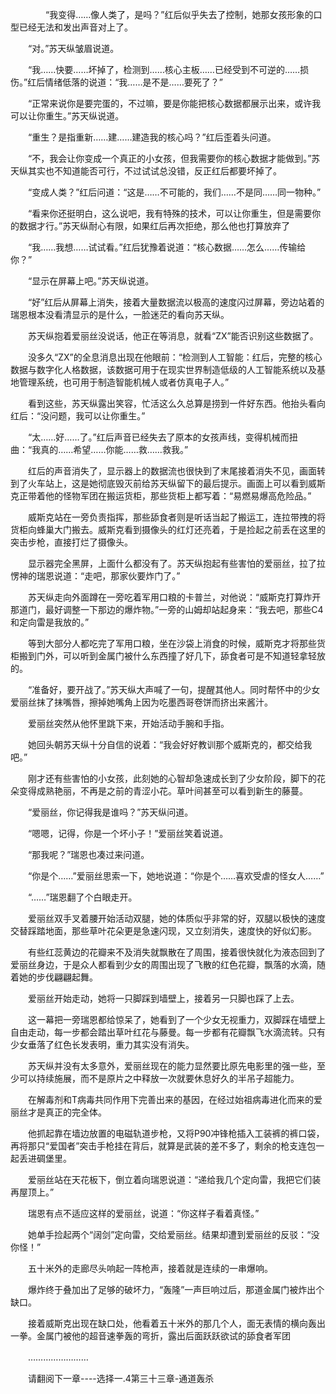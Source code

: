 <div class="read-content j_readContent" id="">
                <p>　　　　“我变得……像人类了，是吗？”红后似乎失去了控制，她那女孩形象的口型已经无法和发出声音对上了。<p>　　“对。”苏天纵皱眉说道。<p>　　“我……快要……坏掉了，检测到……核心主板……已经受到不可逆的……损伤。”红后情绪低落的说道：“我……是不是……要死了？”<p>　　“正常来说你是要完蛋的，不过嘛，要是你能把核心数据都展示出来，或许我可以让你重生。”苏天纵说道。<p>　　“重生？是指重新……建……建造我的核心吗？”红后歪着头问道。<p>　　“不，我会让你变成一个真正的小女孩，但我需要你的核心数据才能做到。”苏天纵其实也不知道能否可行，不过试试总没错，反正红后都要坏掉了。<p>　　“变成人类？”红后问道：“这是……不可能的，我们……不是同……同一物种。”<p>　　“看来你还挺明白，这么说吧，我有特殊的技术，可以让你重生，但是需要你的数据才行。”苏天纵耐心有限，如果红后再次拒绝，那么他也打算放弃了<p>　　“我……我想……试试看。”红后犹豫着说道：“核心数据……怎么……传输给你？”<p>　　“显示在屏幕上吧。”苏天纵说道。<p>　　“好”红后从屏幕上消失，接着大量数据流以极高的速度闪过屏幕，旁边站着的瑞恩根本没看清显示的是什么，一脸迷茫的看向苏天纵。<p>　　苏天纵抱着爱丽丝没说话，他正在等消息，就看“ZX”能否识别这些数据了。<p>　　没多久“ZX”的全息消息出现在他眼前：“检测到人工智能：红后，完整的核心数据与数字化人格数据，该数据可用于在现实世界制造低级的人工智能系统以及基地管理系统，也可用于制造智能机械人或者仿真电子人。”<p>　　看到这些，苏天纵露出笑容，忙活这么久总算是捞到一件好东西。他抬头看向红后：“没问题，我可以让你重生。”<p>　　“太……好……了。”红后声音已经失去了原本的女孩声线，变得机械而扭曲：“我真的……希望……你能……救……救我。”<p>　　红后的声音消失了，显示器上的数据流也很快到了末尾接着消失不见，画面转到了火车站上，这是她彻底毁灭前给苏天纵留下的最后提示。画面上可以看到威斯克正带着他的怪物军团在搬运货柜，那些货柜上都写着：“易燃易爆高危险品。”<p>　　威斯克站在一旁负责指挥，那些舔食者则是听话当起了搬运工，连拉带拽的将货柜向蜂巢大门搬去。威斯克看到摄像头的红灯还亮着，于是捡起之前丢在这里的突击步枪，直接打烂了摄像头。<p>　　显示器完全黑屏，上面什么都没有了。苏天纵抱起有些害怕的爱丽丝，拉了拉愣神的瑞恩说道：“走吧，那家伙要炸门了。”<p>　　苏天纵走向外面蹲在一旁吃着军用口粮的卡普兰，对他说：“威斯克打算炸开那道门，最好调整一下那边的爆炸物。”一旁的山姆却站起身来：“我去吧，那些C4和定向雷是我放的。”<p>　　等到大部分人都吃完了军用口粮，坐在沙袋上消食的时候，威斯克才将那些货柜搬到门外，可以听到金属门被什么东西撞了好几下，舔食者可是不知道轻拿轻放的。<p>　　“准备好，要开战了。”苏天纵大声喊了一句，提醒其他人。同时帮怀中的少女爱丽丝抹了抹嘴唇，擦掉她嘴角上因为吃墨西哥卷饼而挤出来酱汁。<p>　　爱丽丝突然从他怀里跳下来，开始活动手腕和手指。<p>　　她回头朝苏天纵十分自信的说着：“我会好好教训那个威斯克的，都交给我吧。”<p>　　刚才还有些害怕的小女孩，此刻她的心智却急速成长到了少女阶段，脚下的花朵变得成熟艳丽，不再是之前的青涩小花。草叶间甚至可以看到新生的藤蔓。<p>　　“爱丽丝，你记得我是谁吗？”苏天纵问道。<p>　　“嗯嗯，记得，你是一个坏小子！”爱丽丝笑着说道。<p>　　“那我呢？”瑞恩也凑过来问道。<p>　　“你是个……”爱丽丝思索一下，她地说道：“你是个……喜欢受虐的怪女人……”<p>　　“……”瑞恩翻了个白眼走开。<p>　　爱丽丝双手叉着腰开始活动双腿，她的体质似乎非常的好，双腿以极快的速度交替踩踏地面，那些草叶花朵更是急速闪现，又立刻消失，速度快的好似幻影。<p>　　有些红蕊黄边的花瓣来不及消失就飘散在了周围，接着很快就化为液态回到了爱丽丝身边，于是众人都看到少女的周围出现了飞散的红色花瓣，飘落的水滴，随着她的步伐翩翩起舞。<p>　　爱丽丝开始走动，她将一只脚踩到墙壁上，接着另一只脚也踩了上去。<p>　　这一幕把一旁瑞恩都给惊呆了，她看到了一个少女无视重力，双脚踩在墙壁上自由走动，每一步都会踏出草叶红花与藤曼。每一步都有花瓣飘飞水滴流转。只有少女垂落了红色长发表明，重力其实没有消失。<p>　　苏天纵并没有太多意外，爱丽丝现在的能力显然要比原先电影里的强一些，至少可以持续施展，而不是原片之中释放一次就要休息好久的半吊子超能力。<p>　　在解毒剂和T病毒共同作用下完善出来的基因，在经过始祖病毒进化而来的爱丽丝才是真正的完全体。<p>　　他抓起靠在墙边放置的电磁轨道步枪，又将P90冲锋枪插入工装裤的裤口袋，再将那只“爱国者”突击手枪挂在背后，就算是武装的差不多了，剩余的枪支连包一起丢进碉堡里。<p>　　爱丽丝站在天花板下，倒立着向瑞恩说道：“递给我几个定向雷，我把它们装再屋顶上。”<p>　　瑞恩有点不适应这样的爱丽丝，说道：“你这样子看着真怪。”<p>　　她单手捡起两个“阔剑”定向雷，交给爱丽丝。结果却遭到爱丽丝的反驳：“没你怪！”<p>　　五十米外的走廊尽头响起一阵枪声，接着就是连续的一串爆响。<p>　　爆炸终于叠加出了足够的破坏力，“轰隆”一声巨响过后，那道金属门被炸出个缺口。<p>　　接着威斯克出现在缺口处，他看着五十米外的那几个人，面无表情的横向轰出一拳。金属门被他的超音速拳轰的弯折，露出后面跃跃欲试的舔食者军团<p>　　……………………<p>　　请翻阅下一章----选择一.4第三十三章-通道轰杀<p> 
            </div>